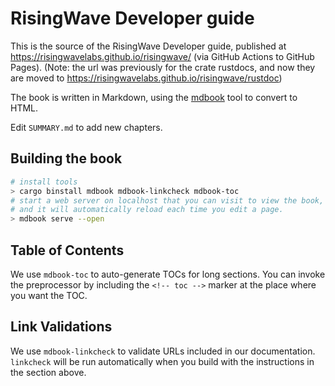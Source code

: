 # RisingWave Developer guide

This is the source of the RisingWave Developer guide, published at
<https://risingwavelabs.github.io/risingwave/> (via GitHub Actions to GitHub Pages).
(Note: the url was previously for the crate rustdocs, and now they are moved to <https://risingwavelabs.github.io/risingwave/rustdoc>)

The book is written in Markdown, using the [mdbook](https://rust-lang.github.io/mdBook/) tool to convert to HTML.

Edit `SUMMARY.md` to add new chapters.

## Building the book

```sh
# install tools
> cargo binstall mdbook mdbook-linkcheck mdbook-toc
# start a web server on localhost that you can visit to view the book,
# and it will automatically reload each time you edit a page.
> mdbook serve --open
```

## Table of Contents

We use `mdbook-toc` to auto-generate TOCs for long sections. You can invoke the preprocessor by
including the `<!-- toc -->` marker at the place where you want the TOC.


## Link Validations

We use `mdbook-linkcheck` to validate URLs included in our documentation.
`linkcheck` will be run automatically when you build with the instructions in the section above.
